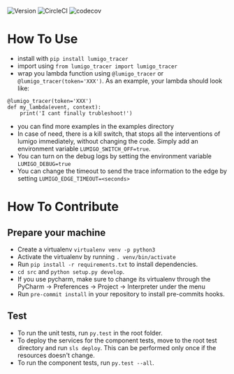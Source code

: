 ![Version](https://img.shields.io/badge/version-1.0.20-green.svg)
![CircleCI](https://circleci.com/gh/lumigo-io/python_tracer/tree/master.svg?style=svg&circle-token=421fefe82bcad1c17c4116f154e25e32ebc90f2c)
![codecov](https://codecov.io/gh/lumigo-io/python_tracer/branch/master/graph/badge.svg?token=6EgXIlefwG)

# How To Use
* install with `pip install lumigo_tracer`
* import using `from lumigo_tracer import lumigo_tracer`
* wrap you lambda function using `@lumigo_tracer` or `@lumigo_tracer(token='XXX')`. As an example, your lambda should look like: 
```
@lumigo_tracer(token='XXX')
def my_lambda(event, context):
    print('I cant finally trubleshoot!')
```
* you can find more examples in the examples directory 
* In case of need, there is a kill switch, that stops all the interventions of lumigo immediately, without changing the code. Simply add an environment variable `LUMIGO_SWITCH_OFF=true`.
* You can turn on the debug logs by setting the environment variable `LUMIGO_DEBUG=true`
* You can change the timeout to send the trace information to the edge by setting `LUMIGO_EDGE_TIMEOUT=<seconds>`


# How To Contribute
Prepare your machine
----
* Create a virtualenv `virtualenv venv -p python3`
* Activate the virtualenv by running `. venv/bin/activate`
* Run `pip install -r requirements.txt` to install dependencies.
* `cd src` and `python setup.py develop`.
* If you use pycharm, make sure to change its virtualenv through the PyCharm -> Preferences -> Project -> Interpreter under the menu
* Run `pre-commit install` in your repository to install pre-commits hooks.

Test
----
* To run the unit tests, run `py.test` in the root folder.
* To deploy the services for the component tests, move to the root test directory and run `sls deploy`. This can be performed only once if the resources doesn't change.
* To run the component tests, run `py.test --all`.